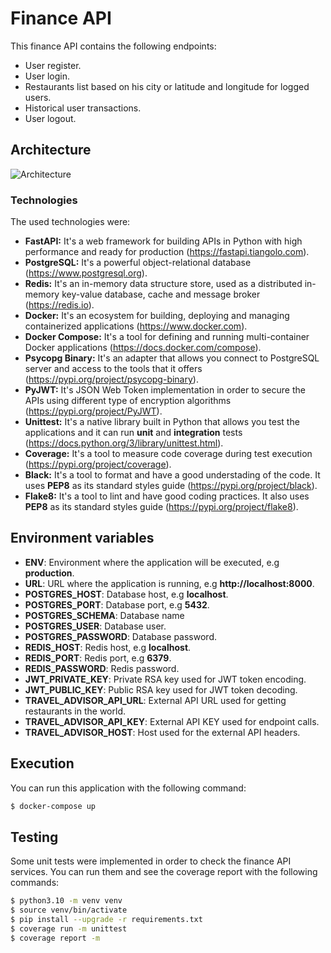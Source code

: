 # Finance API

This finance API contains the following endpoints:

- User register.
- User login.
- Restaurants list based on his city or latitude and longitude for logged users.
- Historical user transactions.
- User logout.

## Architecture

![Architecture](https://user-images.githubusercontent.com/31974084/184745208-734405e7-8556-4054-8207-b98e9093daf0.png)

### Technologies

The used technologies were:

- **FastAPI:** It's a web framework for building APIs in Python with high performance and ready for production (https://fastapi.tiangolo.com).
- **PostgreSQL:** It's a powerful object-relational database (https://www.postgresql.org).
- **Redis:** It's an in-memory data structure store, used as a distributed in-memory key-value database, cache and message broker (https://redis.io).
- **Docker:** It's an ecosystem for building, deploying and managing containerized applications (https://www.docker.com).
- **Docker Compose:** It's a tool for defining and running multi-container Docker applications (https://docs.docker.com/compose).
- **Psycopg Binary:** It's an adapter that allows you connect to PostgreSQL server and access to the tools that it offers (https://pypi.org/project/psycopg-binary).
- **PyJWT:** It's JSON Web Token implementation in order to secure the APIs using different type of encryption algorithms (https://pypi.org/project/PyJWT).
- **Unittest:** It's a native library built in Python that allows you test the applications and it can run **unit** and **integration** tests (https://docs.python.org/3/library/unittest.html).
- **Coverage:** It's a tool to measure code coverage during test execution (https://pypi.org/project/coverage).
- **Black:** It's a tool to format and have a good understading of the code. It uses **PEP8** as its standard styles guide (https://pypi.org/project/black).
- **Flake8:** It's a tool to lint and have good coding practices. It also uses **PEP8** as its standard styles guide (https://pypi.org/project/flake8).

## Environment variables

- **ENV**: Environment where the application will be executed, e.g **production**.
- **URL**: URL where the application is running, e.g **http://localhost:8000**.
- **POSTGRES_HOST**: Database host, e.g **localhost**.
- **POSTGRES_PORT**: Database port, e.g **5432**.
- **POSTGRES_SCHEMA**: Database name
- **POSTGRES_USER**: Database user.
- **POSTGRES_PASSWORD**: Database password.
- **REDIS_HOST**: Redis host, e.g **localhost**.
- **REDIS_PORT**: Redis port, e.g **6379**.
- **REDIS_PASSWORD**: Redis password.
- **JWT_PRIVATE_KEY**: Private RSA key used for JWT token encoding.
- **JWT_PUBLIC_KEY**: Public RSA key used for JWT token decoding.
- **TRAVEL_ADVISOR_API_URL**: External API URL used for getting restaurants in the world.
- **TRAVEL_ADVISOR_API_KEY**: External API KEY used for endpoint calls.
- **TRAVEL_ADVISOR_HOST**: Host used for the external API headers.

## Execution

You can run this application with the following command:

```bash
$ docker-compose up
```

## Testing

Some unit tests were implemented in order to check the finance API services. You can run them and see the coverage report with the following commands:

```bash
$ python3.10 -m venv venv
$ source venv/bin/activate
$ pip install --upgrade -r requirements.txt
$ coverage run -m unittest
$ coverage report -m
```
